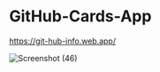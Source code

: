 # GitHub-Cards-App

https://git-hub-info.web.app/

![Screenshot (46)](https://user-images.githubusercontent.com/51822103/130104689-47259c40-eafd-4950-ae15-bc56e9a2712c.png)


